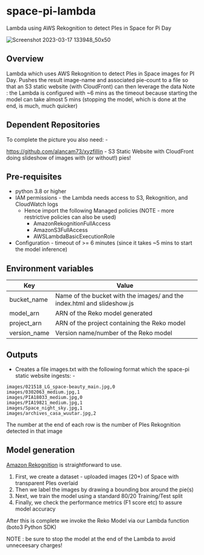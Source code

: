 # space-pi-lambda
Lambda using AWS Rekognition to detect PIes in Space for Pi Day

![Screenshot 2023-03-17 133948_50x50](https://user-images.githubusercontent.com/57327440/226038582-437a0604-8cd9-4532-ab95-55893f9528e5.png "Space PI website")


## Overview
Lambda which uses AWS Rekognition to detect PIes in Space images for PI Day.
Pushes the result image-name and associated pie-count to a file
so that an S3 static website (with CloudFront) can then leverage the data
Note : the Lambda is configured with ~6 mins as the timeout because starting 
the model can take almost 5 mins (stopping the model, which is done at the end,
is much, much quicker)


## Dependent Repositories
To complete the picture you also need: -

https://github.com/alancam73/xyzfillin - S3 Static Website with CloudFront doing slideshow of images with (or without!) pies!


## Pre-requisites
* python 3.8 or higher
* IAM permissions - the Lambda needs access to S3, Rekognition, and CloudWatch logs
  * Hence import the following Managed policies (NOTE - more restrictive policies can also be used)
     * AmazonRekognitionFullAccess
     * AmazonS3FullAccess
     * AWSLambdaBasicExecutionRole
* Configuration - timeout of >= 6 minutes (since it takes ~5 mins to start the model inference)


## Environment variables
Key           | Value
------------- | -------------
bucket_name   | Name of the bucket with the images/ and the index.html and slideshow.js
model_arn     | ARN of the Reko model generated
project_arn   | ARN of the project containing the Reko model
version_name  | Version name/number of the Reko model

	          
## Outputs
* Creates a file images.txt with the following format which the space-pi static website ingests: -
```
images/021518_LG_space-beauty_main.jpg,0
images/0302063_medium.jpg,1
images/PIA18033_medium.jpg,0
images/PIA19821_medium.jpg,1
images/Space_night_sky.jpg,1
images/archives_casa_wuutar.jpg,2
```
The number at the end of each row is the number of PIes Rekognition detected in that image

	       
## Model generation
[Amazon Rekognition](https://aws.amazon.com/rekognition/) is straightforward to use. 
1. First, we create a dataset - uploaded images (20+) of Space with transparent PIes overlaid
2. Then we label the images by drawing a bounding box around the pie(s)
3. Next, we train the model using a standard 80/20 Training/Test split
4. Finally, we check the performance metrics (F1 score etc) to assure model accuracy

After this is complete we invoke the Reko Model via our Lambda function (boto3 Python SDK)

NOTE : be sure to stop the model at the end of the Lambda to avoid unneceesary charges!
